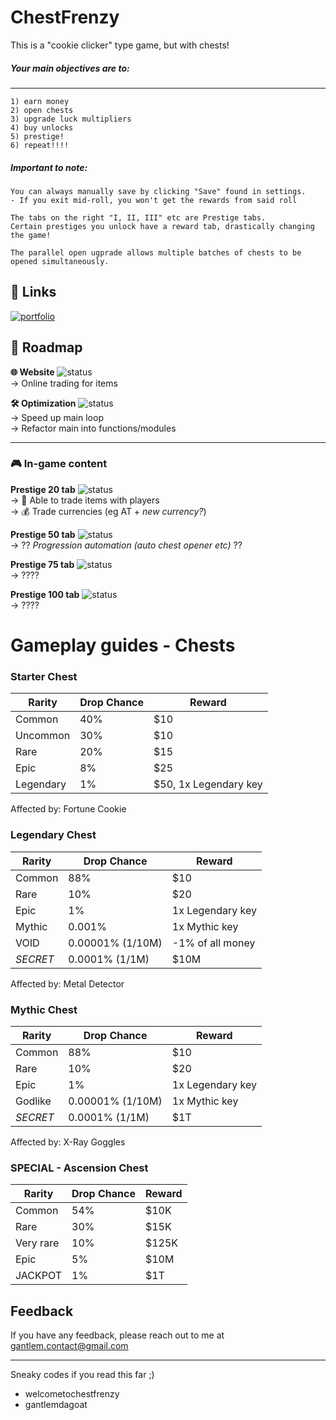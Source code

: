 # ChestFrenzy
This is a "cookie clicker" type game, but with chests!

##### Your main objectives are to:
----
    1) earn money
    2) open chests 
    3) upgrade luck multipliers
    4) buy unlocks 
    5) prestige! 
    6) repeat!!!!

##### Important to note:
    
    You can always manually save by clicking "Save" found in settings. 
    - If you exit mid-roll, you won't get the rewards from said roll 

    The tabs on the right "I, II, III" etc are Prestige tabs.
    Certain prestiges you unlock have a reward tab, drastically changing the game!

    The parallel open ugprade allows multiple batches of chests to be opened simultaneously. 

## 🔗 Links
[![portfolio](https://img.shields.io/badge/my_portfolio-000?style=for-the-badge&logo=ko-fi&logoColor=white)](https://gantlem.rf.gd/)  


## 🚀 Roadmap

**🌐 Website**  ![status](https://img.shields.io/badge/Website-In%20Progress-yellow)  
    → Online trading for items


**🛠 Optimization**  ![status](https://img.shields.io/badge/Website-In%20Progress-yellow)  
    → Speed up main loop  
    → Refactor main into functions/modules


---
### 🎮 In-game content
**Prestige 20 tab**  ![status](https://img.shields.io/badge/Prestige%2020-Planning-lightgrey)  
    → 🔄 Able to trade items with players  
    → 💰 Trade currencies (eg AT + *new currency?*)


**Prestige 50 tab**  ![status](https://img.shields.io/badge/Prestige%2050-TBD-red)  
    → ?? *Progression automation (auto chest opener etc)* ??


**Prestige 75 tab**  ![status](https://img.shields.io/badge/Prestige%2075-TBD-red)  
    → ????


**Prestige 100 tab**  ![status](https://img.shields.io/badge/Prestige%20100-TBD-red)  
    → ????




# Gameplay guides - Chests

### Starter Chest

| Rarity | Drop Chance | Reward |
| ----------------- | --- | ---|
| Common        | 40%   | $10|
| Uncommon      | 30%   | $10|
| Rare          | 20%   | $15|
| Epic          | 8%    | $25|
| Legendary     | 1%    | $50, 1x Legendary key| 

Affected by: Fortune Cookie


### Legendary Chest

| Rarity | Drop Chance | Reward |
| ----------------- | --- | ---|
| Common   | 88%                     | $10|
| Rare     | 10%                     | $20|
| Epic     | 1%                      | 1x Legendary key|
| Mythic   | 0.001%                  | 1x Mythic key|
| VOID     | 0.00001% (1/10M)        | -1% of all money| 
| *SECRET* | 0.0001%  (1/1M)         | $10M| 

Affected by: Metal Detector

### Mythic Chest

| Rarity | Drop Chance | Reward |
| ----------------- | --- | ---|
| Common   | 88%                     | $10|
| Rare     | 10%                     | $20|
| Epic     | 1%                      | 1x Legendary key|
| Godlike  | 0.00001% (1/10M)        | 1x Mythic key|
| *SECRET* | 0.0001%  (1/1M)         | $1T| 

Affected by: X-Ray Goggles


### SPECIAL - Ascension Chest

| Rarity | Drop Chance | Reward |
| ----------------- | --- | ---|
| Common   | 54% | $10K     |
| Rare     | 30% | $15K     |
| Very rare| 10% | $125K    |
| Epic     | 5%  | $10M     |
| JACKPOT  | 1%  | $1T      | 

## Feedback

If you have any feedback, please reach out to me at gantlem.contact@gmail.com

----
Sneaky codes if you read this far ;) 
- welcometochestfrenzy
- gantlemdagoat 






